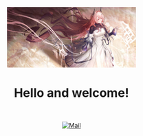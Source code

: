 <div align="center">

  <img src="banner.png" width="300" alt="">
  
  # Hello and welcome!

  <img src="https://komarev.com/ghpvc/?username=therenguen&style=flat-square&color=red" alt=""/>

  <a 
    href="mailto:the@renguen.ru"
    target="_blank">
    <img
      src="https://img.shields.io/badge/Gmail-red?style=for-the-badge&logo=mail&logoColor=white"
      alt="Mail"
    />
  </a>
</div>
